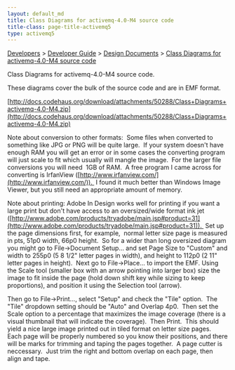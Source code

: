 ```yaml
---
layout: default_md
title: Class Diagrams for activemq-4.0-M4 source code 
title-class: page-title-activemq5
type: activemq5
---
```


[Developers](developers) > [Developer Guide](developer-guide) > [Design Documents](design-documents) > [Class Diagrams for activemq-4.0-M4 source code](class-diagrams-for-activemq-40-m4-source-code)


Class Diagrams for activemq-4.0-M4 source code.

These diagrams cover the bulk of the source code and are in EMF format. 

[http://docs.codehaus.org/download/attachments/50288/Class+Diagrams+activemq-4.0-M4.zip](http://docs.codehaus.org/download/attachments/50288/Class+Diagrams+activemq-4.0-M4.zip)

Note about conversion to other formats:  Some files when converted to something like JPG or PNG will be quite large.  If your system doesn't have enough RAM you will get an error or in some cases the converting program will just scale to fit which usually will mangle the image.  For the larger file conversions you will need  1GB of RAM.  A free program I came across for converting is IrfanView ([http://www.irfanview.com/](http://www.irfanview.com/)).  I found it much better than Windows Image Viewer, but you still need an appropriate amount of memory. 

Note about printing: Adobe In Design works well for printing if you want a large print but don't have access to an oversized/wide format ink jet ([http://www.adobe.com/products/tryadobe/main.jsp#product=31](http://www.adobe.com/products/tryadobe/main.jsp#product=31)).  Set up the page dimensions first, for example,  normal letter size page is measured in pts, 51p0 width, 66p0 height.  So for a wider than long oversized diagram you might go to File->Document Setup... and set Page Size to "Custom" and width to 255p0 (5 8 1/2" letter pages in width), and height to 112p0 (2 11" letter pages in height).  Next go to File->Place... to import the EMF. Using the Scale tool (smaller box with an arrow pointing into larger box) size the image to fit inside the page (hold down shift key while sizing to keep proportions), and position it using the Selection tool (arrow).

Then go to File->Print..., select "Setup" and check the "Tile" option.  The "Tile" dropdown setting should be "Auto" and Overlap 4p0.  Then set the Scale option to a percentage that maximizes the image coverage (there is a visual thumbnail that will indicate the coverage).  Then Print.  This should yield a nice large image printed out in tiled format on letter size pages.  Each page will be properly numbered so you know their positions, and there will be marks for trimming and taping the pages together.  A page cutter is neccessary.  Just trim the right and bottom overlap on each page, then align and tape.

